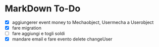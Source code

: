 # MarkDown To-Do
- [x] aggiungerer event money to Mechaobject, Usermecha a Userobject
- [x] fare migration
- [ ] fare aggiungi e togli soldi
- [x] mandare email e fare evento delete changeUser